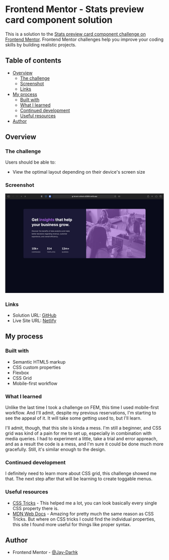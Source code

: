 # Frontend Mentor - Stats preview card component solution

This is a solution to the [Stats preview card component challenge on Frontend Mentor](https://www.frontendmentor.io/challenges/stats-preview-card-component-8JqbgoU62). Frontend Mentor challenges help you improve your coding skills by building realistic projects.

## Table of contents

- [Overview](#overview)
  - [The challenge](#the-challenge)
  - [Screenshot](#screenshot)
  - [Links](#links)
- [My process](#my-process)
  - [Built with](#built-with)
  - [What I learned](#what-i-learned)
  - [Continued development](#continued-development)
  - [Useful resources](#useful-resources)
- [Author](#author)

## Overview

### The challenge

Users should be able to:

- View the optimal layout depending on their device's screen size

### Screenshot

![Screenshot](./screenshot.png)

### Links

- Solution URL: [GitHub](https://github.com/Jay-Darhk/Stats-Preview-Landing-Page.git)
- Live Site URL: [Netlify](https://fervent-volhard-a33864.netlify.app/)

## My process

### Built with

- Semantic HTML5 markup
- CSS custom properties
- Flexbox
- CSS Grid
- Mobile-first workflow

### What I learned

Unlike the last time I took a challenge on FEM, this time I used mobile-first workflow. And I'll admit, despite my previous reservations, I'm starting to see the appeal of it. It will take some getting used to, but I'll learn.

I'll admit, though, that this site is kinda a mess. I'm still a beginner, and CSS grid was kind of a pain for me to set up, especially in combination with media queries. I had to experiment a little, take a trial and error appreach, and as a result the code is a mess, and I'm sure it could be done much more gracefully. Still, it's similar enough to the design.

### Continued development

I definitely need to learn more about CSS grid, this challenge showed me that. The next step after that will be learning to create toggable menus.

### Useful resources

- [CSS Tricks](https://css-tricks.com) - This helped me a lot, you can look basically every single CSS property there is.
- [MDN Web Docs](https://developer.mozilla.org/en-US/docs/Learn) - Amazing for pretty much the same reason as CSS Tricks. But where on CSS tricks I could find the individual properties, this site I found more useful for things like proper syntax.

## Author

- Frontend Mentor - [@Jay-Darhk](https://www.frontendmentor.io/profile/Jay-Darhk)
